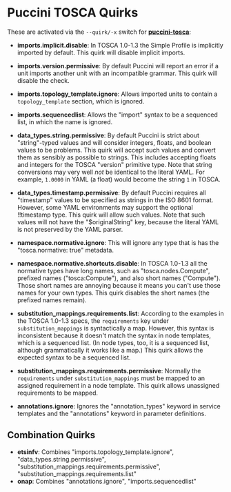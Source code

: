 Puccini TOSCA Quirks
====================

These are activated via the `--quirk/-x` switch for
[**puccini-tosca**](../../puccini-tosca/):

* **imports.implicit.disable**: In TOSCA 1.0-1.3 the Simple Profile is implicitly imported by
  default. This quirk will disable implicit imports.

* **imports.version.permissive**: By default Puccini will report an error if a unit imports
  another unit with an incompatible grammar. This quirk will disable the check.

* **imports.topology_template.ignore**: Allows imported units to contain a `topology_template`
  section, which is ignored.

* **imports.sequencedlist**: Allows the "import" syntax to be a sequenced list, in which the
  name is ignored.

* **data_types.string.permissive**: By default Puccini is strict about "string"-typed values
  and will consider integers, floats, and boolean values to be problems. This quirk will accept
  such values and convert them as sensibly as possible to strings. This includes accepting floats
  and integers for the TOSCA "version" primitive type. Note that string conversions may very well
  *not* be identical to the literal YAML. For example, `1.0000` in YAML (a float) would become
  the string `1` in TOSCA.

* **data_types.timestamp.permissive**: By default Puccini requires all "timestamp" values to be
  specified as strings in the ISO 8601 format. However, some YAML environments may support the
  optional !!timestamp type. This quirk will allow such values. Note that such values will not have
  the "$originalString" key, because the literal YAML is not preserved by the YAML parser.

* **namespace.normative.ignore**: This will ignore any type that is has the
  "tosca.normative: true" metadata.

* **namespace.normative.shortcuts.disable**: In TOSCA 1.0-1.3 all the normative types have long
  names, such as "tosca.nodes.Compute", prefixed names ("tosca:Compute"), and also short names
  ("Compute"). Those short names are annoying because it means you can't use those names for your
  own types. This quirk disables the short names (the prefixed names remain).

* **substitution_mappings.requirements.list**: According to the examples in the TOSCA 1.0-1.3 specs,
  the `requirements` key under `substitution_mappings` is syntactically a map. However, this syntax
  is inconsistent because it doesn't match the syntax in node templates, which is a sequenced list.
  (In node types, too, it is a sequenced list, although grammatically it works like a map.) This
  quirk allows the expected syntax to be a sequenced list.

* **substitution_mappings.requirements.permissive**: Normally the `requirements` under
  `substitution_mappings` must be mapped to an assigned requirement in a node template. This quirk
  allows unassigned requirements to be mapped.

* **annotations.ignore**: Ignores the "annotation_types" keyword in service templates and the
  "annotations" keyword in parameter definitions.

Combination Quirks
------------------

* **etsinfv**: Combines "imports.topology_template.ignore", "data_types.string.permissive",
  "substitution_mappings.requirements.permissive", "substitution_mappings.requirements.list"
* **onap**: Combines "annotations.ignore", "imports.sequencedlist"
